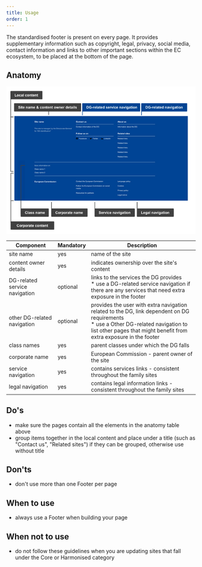 ```yaml
---
title: Usage
order: 1
---
```

The standardised footer is present on every page. It provides supplementary information such as copyright, legal, privacy, social media, contact information and links to other important sections within the EC ecosystem, to be placed at the bottom of the page.

## Anatomy

>

![](/cms-images/standardised-footer.jpg)

| Component                     | Mandatory | Description                                                                                                                                                                                                    |
| ----------------------------- | --------- | -------------------------------------------------------------------------------------------------------------------------------------------------------------------------------------------------------------- |
| site name                     | yes       | name of the site                                                                                                                                                                                               |
| content owner details         | yes       | indicates ownership over the site's content                                                                                                                                                                    |
| DG-related service navigation | optional  | links to the services the DG provides<br/>\* use a DG-related service navigation if there are any services that need extra exposure in the footer                                                              |
| other DG-related navigation   | optional  | provides the user with extra navigation related to the DG, link dependent on DG requirements<br/>\* use a Other DG-related navigation to list other pages that might benefit from extra exposure in the footer |
| class names                   | yes       | parent classes under which the DG falls                                                                                                                                                                        |
| corporate name                | yes       | European Commission - parent owner of the site                                                                                                                                                                 |
| service navigation            | yes       | contains services links - consistent throughout the family sites                                                                                                                                               |
| legal navigation              | yes       | contains legal information links - consistent throughout the family sites                                                                                                                                      |

## Do's

- make sure the pages contain all the elements in the anatomy table above
- group items together in the local content and place under a title (such as "Contact us", "Related sites") if they can be grouped, otherwise use without title

## Don'ts

- don't use more than one Footer per page

## When to use

- always use a Footer when building your page

## When not to use

- do not follow these guidelines when you are updating sites that fall under the <Link to="/ec/core-template/">Core</Link> or <Link to="/ec/harmonised-templates/group1/">Harmonised</Link> category
